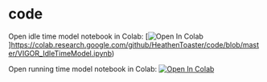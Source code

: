 # code
Open idle time model notebook in Colab:
[![Open In Colab](https://colab.research.google.com/assets/colab-badge.svg)]https://colab.research.google.com/github/HeathenToaster/code/blob/master/VIGOR_IdleTimeModel.ipynb)

Open running time model notebook in Colab:
[![Open In Colab](https://colab.research.google.com/assets/colab-badge.svg)](https://github/HeathenToaster/code/blob/master/VIGOR_RunningTimeModel.ipynb)
